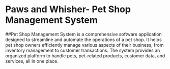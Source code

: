 # Paws and Whisher- Pet Shop Management System

##Pet Shop Management System is a comprehensive software application designed to streamline and automate the operations of a pet shop. It helps pet shop owners efficiently manage various aspects of their business, from inventory management to customer transactions. The system provides an organized platform to handle pets, pet-related products, customer data, and services, all in one place.
